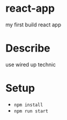 # react-app
my first build react app

# Describe
use wired up technic

# Setup
- `npm install`
- `npm run start`
